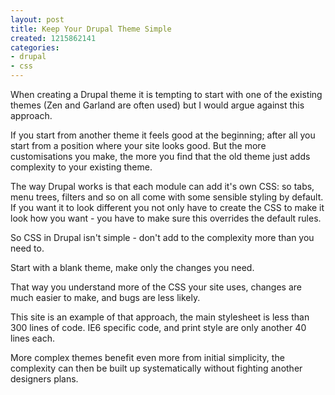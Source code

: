 ```yaml
---
layout: post
title: Keep Your Drupal Theme Simple
created: 1215862141
categories:
- drupal
- css
---
```

<p>
When creating a Drupal theme it is tempting to start with one of the existing themes (Zen and Garland are often used) but I would argue against this approach.
</p>
<p>
If you start from another theme it feels good at the beginning; after all you start from a position where your site looks good. But the more customisations you make, the more you find that the old theme just adds complexity to your existing theme.
</p>
<p>
The way Drupal works is that each module can add it's own CSS: so tabs, menu trees, filters and so on all come with some sensible styling by default. If you want it to look different you not only have to create the CSS to make it look how you want - you have to make sure this overrides the default rules.
</p>
<p>
So CSS in Drupal isn't simple - don't add to the complexity more than you need to.
</p>
<!--break-->
<p>
Start with a blank theme, make only the changes you need.
</p>
<p>
That way you understand more of the CSS your site uses, changes are much easier to make, and bugs are less likely.
</p>
<p>
This site is an example of that approach, the main stylesheet is less than 300 lines of code. IE6 specific code, and print style are only another 40 lines each.
</p>
<p>
More complex themes benefit even more from initial simplicity, the complexity can then be built up systematically without fighting another designers plans.
</p>
